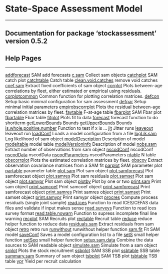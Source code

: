 State-Space Assessment Model
============================

------------------------------------------------------------------------

<div style="text-align: center;">

</div>

Documentation for package ‘stockassessment’ version 0.5.2
---------------------------------------------------------

Help Pages
----------

  --------------------------------------------------------- -----------------------------------------------------------------------------------------
  [addforecast](addforecast.md)                             SAM add forecasts
  [c.sam](c.sam.md)                                         Collect sam objects
  [catchplot](catchplot.md)                                 SAM catch plot
  [catchtable](catchtable.md)                               Catch table
  [clean.void.catches](clean.void.catches.md)               remove void catches
  [coef.sam](coef.sam.md)                                   Extract fixed coefficients of sam object
  [corplot](corplot.md)                                     Plots between-age correlations by fleet, either estimated or empirical using residuals.
  [corplotcommon](corplotcommon.md)                         Common function for plotting correlation matrices.
  [defcon](defcon.md)                                       Setup basic minimal configuration for sam assessment
  [defpar](defpar.md)                                       Setup minimal initial parameters
  [empirobscorrplot](empirobscorrplot.md)                   Plots the residual between-age correlation matrices by fleet.
  [faytable](faytable.md)                                   F-at-age table
  [fbarplot](fbarplot.md)                                   SAM Fbar plot
  [fbartable](fbartable.md)                                 Fbar table
  [fitplot](fitplot.md)                                     Plots fit to data
  [forecast](forecast.md)                                   forecast function to do shortterm
  [getLowerBounds](getLowerBounds.md)                       Bounds
  [getUpperBounds](getUpperBounds.md)                       Bounds
  [is.whole.positive.number](is.whole.positive.number.md)   Function to test if x is ...
  [jit](jit.md)                                             Jitter runs
  [leaveout](leaveout.md)                                   leaveout run
  [loadConf](loadConf.md)                                   Loads a model configuration from a file
  [logLik.sam](logLik.sam.md)                               Log likelihood of sam object
  [modelDescription](modelDescription.md)                   Description of model
  [modeltable](modeltable.md)                               model table
  [modelVersionInfo](modelVersionInfo.md)                   Description of model
  [nobs.sam](nobs.sam.md)                                   Extract number of observations from sam object
  [nscodConf](nscodConf.md)                                 nscodConf
  [nscodData](nscodData.md)                                 nscodData
  [nscodParameters](nscodParameters.md)                     nscodParameters
  [ntable](ntable.md)                                       N table
  [obscorrplot](obscorrplot.md)                             Plots the estimated correlation matrices by fleet.
  [obscov](obscov.md)                                       Extract observation covariance matrices from a SAM fit
  [parplot](parplot.md)                                     SAM parameter plot
  [partable](partable.md)                                   parameter table
  [plot.sam](plot.sam.md)                                   Plot sam object
  [plot.samforecast](plot.samforecast.md)                   Plot samforecast object
  [plot.samres](plot.samres.md)                             Plot sam residuals
  [plot.samset](plot.samset.md)                             Plot sam object
  [plot.samypr](plot.samypr.md)                             Plot sam object
  [plotby](plotby.md)                                       Plot by one or two
  [print.sam](print.sam.md)                                 Print sam object
  [print.samcoef](print.samcoef.md)                         Print samcoef object
  [print.samforecast](print.samforecast.md)                 Print samforecast object
  [print.samres](print.samres.md)                           Print samres object
  [print.samset](print.samset.md)                           Print samset object
  [print.samypr](print.samypr.md)                           Print samypr object
  [procres](procres.md)                                     Compute process residuals (single joint sample)
  [read.ices](read.ices.md)                                 Function to read ICES/CEFAS data files and validate if input makes sense
  [read.surveys](read.surveys.md)                           Function to read ices survey format
  [read.table.nowarn](read.table.nowarn.md)                 Function to supress incomplete final line warning
  [recplot](recplot.md)                                     SAM Recruits plot
  [rectable](rectable.md)                                   Recruit table
  [reduce](reduce.md)                                       reduce helper function to reduce data
  [residuals.sam](residuals.sam.md)                         Extract residuals from sam object
  [retro](retro.md)                                         retro run
  [runwithout](runwithout.md)                               runwithout helper function
  [sam.fit](sam.fit.md)                                     Fit SAM model
  [saveConf](saveConf.md)                                   Saves a model configuration list to a file
  [setS](setS.md)                                           small helper function
  [setSeq](setSeq.md)                                       small helper function
  [setup.sam.data](setup.sam.data.md)                       Combine the data sources to SAM readable object
  [simulate.sam](simulate.sam.md)                           Simulate from a sam object
  [srplot](srplot.md)                                       Plots the stock recruitment
  [ssbplot](ssbplot.md)                                     SAM SSB plot
  [ssbtable](ssbtable.md)                                   SSB table
  [summary.sam](summary.sam.md)                             Summary of sam object
  [tsbplot](tsbplot.md)                                     SAM TSB plot
  [tsbtable](tsbtable.md)                                   TSB table
  [ypr](ypr.md)                                             Yield per recruit calculation
  --------------------------------------------------------- -----------------------------------------------------------------------------------------


